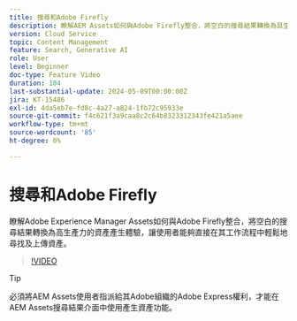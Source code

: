 ```yaml
---
title: 搜尋和Adobe Firefly
description: 瞭解AEM Assets如何與Adobe Firefly整合，將空白的搜尋結果轉換為具生產力的資產產生體驗。
version: Cloud Service
topic: Content Management
feature: Search, Generative AI
role: User
level: Beginner
doc-type: Feature Video
duration: 104
last-substantial-update: 2024-05-09T00:00:00Z
jira: KT-15486
exl-id: 4da5eb7e-fd8c-4a27-a824-1fb72c95933e
source-git-commit: f4c621f3a9caa8c2c64b8323312343fe421a5aee
workflow-type: tm+mt
source-wordcount: '85'
ht-degree: 0%

---
```


# 搜尋和Adobe Firefly

瞭解Adobe Experience Manager Assets如何與Adobe Firefly整合，將空白的搜尋結果轉換為高生產力的資產產生體驗，讓使用者能夠直接在其工作流程中輕鬆地尋找及上傳資產。

>[!VIDEO](https://video.tv.adobe.com/v/3429070/?learn=on)


>[!TIP]
>
> 必須將AEM Assets使用者指派給其Adobe組織的Adobe Express權利，才能在AEM Assets搜尋結果介面中使用產生資產功能。
